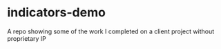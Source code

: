# indicators-demo
A repo showing some of the work I completed on a client project without proprietary IP 
